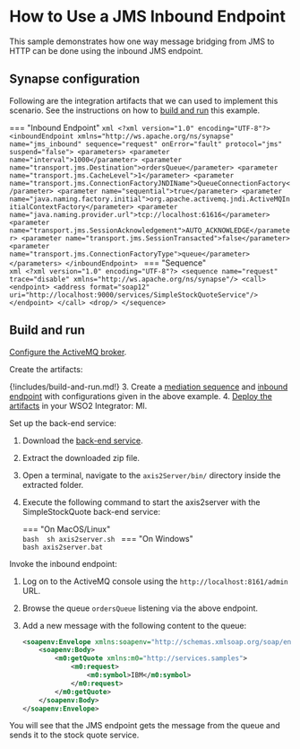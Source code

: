 # How to Use a JMS Inbound Endpoint
This sample demonstrates how one way message bridging from JMS to HTTP can be done using the inbound JMS endpoint.

## Synapse configuration

Following are the integration artifacts that we can used to implement this scenario. See the instructions on how to [build and run](#build-and-run) this example.

=== "Inbound Endpoint"
    ```xml
     <?xml version="1.0" encoding="UTF-8"?>
     <inboundEndpoint xmlns="http://ws.apache.org/ns/synapse" name="jms_inbound" sequence="request" onError="fault" protocol="jms" suspend="false">
        <parameters>
           <parameter name="interval">1000</parameter>
           <parameter name="transport.jms.Destination">ordersQueue</parameter>
           <parameter name="transport.jms.CacheLevel">1</parameter>
           <parameter name="transport.jms.ConnectionFactoryJNDIName">QueueConnectionFactory</parameter>
           <parameter name="sequential">true</parameter>
           <parameter name="java.naming.factory.initial">org.apache.activemq.jndi.ActiveMQInitialContextFactory</parameter>
           <parameter name="java.naming.provider.url">tcp://localhost:61616</parameter>
           <parameter name="transport.jms.SessionAcknowledgement">AUTO_ACKNOWLEDGE</parameter>
           <parameter name="transport.jms.SessionTransacted">false</parameter>
           <parameter name="transport.jms.ConnectionFactoryType">queue</parameter>
        </parameters>
     </inboundEndpoint>
    ```
=== "Sequence"    
    ```xml
    <?xml version="1.0" encoding="UTF-8"?>
    <sequence name="request" trace="disable" xmlns="http://ws.apache.org/ns/synapse"/>
      <call>
         <endpoint>
            <address format="soap12" uri="http://localhost:9000/services/SimpleStockQuoteService"/>
         </endpoint>
      </call>
      <drop/>
    </sequence>
    ```

## Build and run

[Configure the ActiveMQ broker]({{base_path}}/install-and-setup/setup/brokers/configure-with-activemq).

Create the artifacts:

{!includes/build-and-run.md!}
3. Create a [mediation sequence]({{base_path}}/develop/creating-artifacts/creating-reusable-sequences) and [inbound endpoint]({{base_path}}/develop/creating-artifacts/creating-an-inbound-endpoint) with configurations given in the above example.
4. [Deploy the artifacts]({{base_path}}/develop/deploy-artifacts) in your WSO2 Integrator: MI.

Set up the back-end service:

1. Download the [back-end service](https://github.com/wso2-docs/WSO2_EI/blob/master/Back-End-Service/axis2Server.zip).
2. Extract the downloaded zip file.
3. Open a terminal, navigate to the `axis2Server/bin/` directory inside the extracted folder.
4. Execute the following command to start the axis2server with the SimpleStockQuote back-end service:

    === "On MacOS/Linux"   
          ```bash 
          sh axis2server.sh
          ```
    === "On Windows"                
          ```bash
          axis2server.bat
          ```

Invoke the inbound endpoint:

1. Log on to the ActiveMQ console using the `http://localhost:8161/admin` URL.
2. Browse the queue `ordersQueue` listening via the above endpoint.
3. Add a new message with the following content to the queue:

    ```xml
    <soapenv:Envelope xmlns:soapenv="http://schemas.xmlsoap.org/soap/envelope/" xmlns:wsa="http://www.w3.org/2005/08/addressing">
        <soapenv:Body>
            <m0:getQuote xmlns:m0="http://services.samples"> 
                <m0:request>
                    <m0:symbol>IBM</m0:symbol>
                </m0:request>
            </m0:getQuote>
        </soapenv:Body>
    </soapenv:Envelope>
    ```

You will see that the JMS endpoint gets the message from the queue and sends it to the stock quote service.
